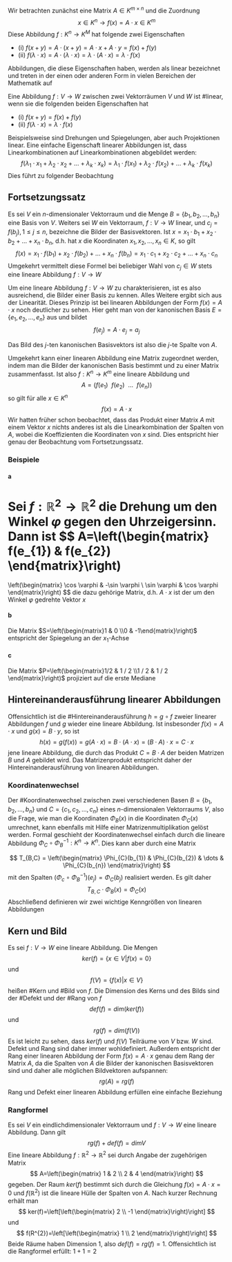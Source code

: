 Wir betrachten zunächst eine Matrix $A\in K^{m\times n}$ und die Zuordnung
$$
x\in K^{n}\rightarrow f(x)=A\cdot x\in K^{m}
$$
Diese Abbildung $f:K^{n}\rightarrow K^{M}$ hat folgende zwei Eigenschaften

- (i) $f(x+y)=A\cdot(x+y)=A\cdot x+A\cdot y=f(x)+f(y)$
- (ii) $f(\lambda \cdot x)=A\cdot(\lambda \cdot x)=\lambda \cdot(A\cdot x)=\lambda \cdot f(x)$

Abbildungen, die diese Eigenschaften haben, werden als linear bezeichnet und treten in der einen oder anderen Form in vielen Bereichen der Mathematik auf

Eine Abbildung $f:V\rightarrow W$ zwischen zwei Vektorräumen $V$ und $W$ ist #linear, wenn sie die folgenden beiden Eigenschaften hat

- (i) $f(x+y)=f(x)+f(y)$
- (ii) $f(\lambda \cdot x)=\lambda \cdot f(x)$

Beispielsweise sind Drehungen und Spiegelungen, aber auch Projektionen linear. Eine einfache Eigenschaft linearer Abbildungen ist, dass Linearkombinationen auf Linearkombinationen abgebildet werden:
$$
f(\lambda_{1}\cdot x_{1}+\lambda_{2}\cdot x_{2}+\dots+\lambda_{k}\cdot x_{k})=\lambda_{1}\cdot f(x_{1})+\lambda_{2}\cdot f(x_{2})+\dots+\lambda_{k}\cdot f(x_{k})
$$
Dies führt zu folgender Beobachtung

## Fortsetzungssatz
Es sei $V$ ein $n$-dimensionaler Vektorraum und die Menge $B=\{ b_{1},b_{2},\dots,b_{n} \}$ eine Basis von $V$. Weiters sei $W$ ein Vektorraum, $f:V\rightarrow W$ linear, und $c_{j}=f(b_{j}), 1\leq j\leq n$, bezeichne die Bilder der Basisvektoren.
Ist $x=x_{1}\cdot b_{1}+x_{2}\cdot b_{2}+\dots+x_{n}\cdot b_{n}$, d.h. hat $x$ die Koordinaten $x_{1},x_{2},\dots,x_{n}\in K$, so gilt
$$
f(x)=x_{1}\cdot f(b_{1})+x_{2}\cdot f(b_{2})+\dots+x_{n}\cdot f(b_{n})=x_{1}\cdot c_{1}+x_{2}\cdot c_{2}+\dots+x_{n}\cdot c_{n}
$$
Umgekehrt vermittelt diese Formel bei beliebiger Wahl von $c_{j}\in W$ stets eine lineare Abbildung $f:V\rightarrow W$

Um eine lineare Abbildung $f:V\rightarrow W$ zu charakterisieren, ist es also ausreichend, die Bilder einer Basis zu kennen. Alles Weitere ergibt sich aus der Linearität. 
Dieses Prinzip ist bei linearen Abbildungen der Form $f(x)=A\cdot x$ noch deutlicher zu sehen. Hier geht man von der kanonischen Basis $E=\{ e_{1},e_{2},\dots,e_{n} \}$ aus und bildet $$f(e_{j})=A\cdot e_{j}=a_{j}$$

Das Bild des $j$-ten kanonischen Basisvektors ist also die $j$-te Spalte von $A$.

Umgekehrt kann einer linearen Abbildung eine Matrix zugeordnet werden, indem man die Bilder der kanonischen Basis bestimmt und zu einer Matrix zusammenfasst. Ist also $f:K^{n}\rightarrow K^{m}$ eine lineare Abbildung und 
$$
A=\left(f(e_{1})~~f(e_{2})~~\dots~~f(e_{n})\right)
$$
so gilt für alle $x\in K^{n}$
$$
f(x)=A\cdot x
$$
Wir hatten früher schon beobachtet, dass das Produkt einer Matrix $A$ mit einem Vektor $x$ nichts anderes ist als die Linearkombination der Spalten von $A$, wobei die Koeffizienten die Koordinaten von $x$ sind. Dies entspricht hier genau der Beobachtung vom Fortsetzungssatz.

### Beispiele
#### a
Sei $f:\mathbb{R}^{2}\rightarrow \mathbb{R}^{2}$ die Drehung um den Winkel $\varphi$ gegen den Uhrzeigersinn. Dann ist
$$
A=\left(\begin{matrix}
f(e_{1}) & f(e_{2})
\end{matrix}\right)
=
\left(\begin{matrix}
\cos \varphi & -\sin \varphi \\
\sin \varphi  & \cos \varphi
\end{matrix}\right)
$$
die dazu gehörige Matrix, d.h. $A\cdot x$ ist der um den Winkel $\varphi$ gedrehte Vektor $x$

#### b 
Die Matrix $S=\left(\begin{matrix}1 & 0  \\0 & -1\end{matrix}\right)$ entspricht der Spiegelung an der $x_{1}$-Achse
#### c
Die Matrix $P=\left(\begin{matrix}1/2 & 1 / 2 \\1 / 2 & 1 / 2 \end{matrix}\right)$ projiziert auf die erste Mediane
## Hintereinanderausführung linearer Abbildungen
Offensichtlich ist die #Hintereinanderausführung $h=g \circ f$ zweier linearer Abbildungen $f$ und $g$ wieder eine lineare Abbildung. Ist insbesonder $f(x)=A\cdot x$ und $g(x)=B\cdot y$, so ist
$$
h(x)=g(f(x))=g(A\cdot x)=B\cdot (A\cdot x)=(B\cdot A)\cdot x=C\cdot x
$$
jene lineare Abbildung, die durch das Produkt $C=B\cdot A$ der beiden Matrizen $B$ und $A$ gebildet wird. Das Matrizenprodukt entspricht daher der Hintereinanderausführung von linearen Abbildungen.

### Koordinatenwechsel
Der #Koordinatenwechsel zwischen zwei verschiedenen Basen $B=\{ b_{1},b_{2},\dots,b_{n} \}$ und $C=\{ c_{1},c_{2},\dots,c_{n} \}$ eines $n$-dimensionalen Vektorraums $V$, also die Frage, wie man die Koordinaten $\Phi_{B}(x)$ in die Koordinaten $\Phi_{C}(x)$ umrechnet, kann ebenfalls mit Hilfe einer Matrizenmultiplikation gelöst werden. Formal geschieht der Koordinatenwechsel einfach durch die 
lineare Abbildung $\Phi_{C} \circ \Phi_{B}^{-1}:K^{n}\rightarrow K^{n}$. Dies kann aber durch eine Matrix

$$
T_{B,C} = \left(\begin{matrix}
\Phi_{C}(b_{1}) & \Phi_{C}(b_{2}) & \dots & \Phi_{C}(b_{n})
\end{matrix}\right)
$$
mit den Spalten $(\Phi_{c}\circ\Phi_{B}^{-1})(e_{j})=\Phi_{C}(b_{j})$ realisiert werden. Es gilt daher
$$
T_{B,C} \cdot \Phi_{B}(x)=\Phi_{C}(x)
$$
Abschließend definieren wir zwei wichtige Kenngrößen von linearen Abbildungen

## Kern und Bild
Es sei $f:V\rightarrow W$ eine lineare Abbildung. Die Mengen
$$
ker(f)=\{ x\in V|f(x)=0 \}
$$
und
$$
f(V)=\{ f(x)|x\in V \}
$$
heißen #Kern und #Bild von $f$. Die Dimension des Kerns und des Bilds sind der #Defekt und der #Rang von $f$
$$
def(f)=dim(ker(f))
$$
und
$$
rg(f)=dim(f(V))
$$
Es ist leicht zu sehen, dass $ker(f)$ und $f(V)$ Teilräume von $V$ bzw. $W$ sind. Defekt und Rang sind daher immer wohldefiniert. Außerdem entspricht der Rang einer linearen Abbildung der Form $f(x)=A\cdot x$ genau dem Rang der Matrix $A$, da die Spalten von $A$ die Bilder der kanonischen Basisvektoren sind und daher alle möglichen Bildvektoren aufspannen:
$$
rg(A)=rg(f)
$$
Rang und Defekt einer linearen Abbildung erfüllen eine einfache Beziehung
### Rangformel
Es sei $V$ ein eindlichdimensionaler Vektorraum und $f:V\rightarrow W$ eine lineare Abbildung. Dann gilt
$$
rg(f)+def(f)=dimV
$$
Eine lineare Abbildung $f:\mathbb{R}^{2}\rightarrow \mathbb{R}^{2}$ sei durch Angabe der zugehörigen Matrix
$$
A=\left(\begin{matrix}
1 & 2  \\
2 & 4
\end{matrix}\right)
$$
gegeben. Der Raum $ker(f)$ bestimmt sich durch die Gleichung $f(x)=A\cdot x=0$ und $f(\mathbb{R}^{2})$ ist die lineare Hülle der Spalten von $A$. Nach kurzer Rechnung erhält man
$$
ker(f)=\left[\left(\begin{matrix}
2 \\
-1
\end{matrix}\right)\right]
$$
und
$$
f(R^{2})=\left[\left(\begin{matrix}
1 \\
2
\end{matrix}\right)\right]
$$
Beide Räume haben Dimension 1, also $def(f)=rg(f)=1$. Offensichtlich ist die Rangformel erfüllt: $1+1=2$
